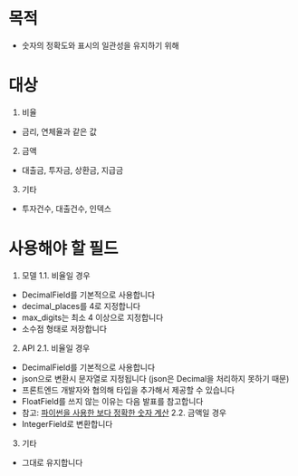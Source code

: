 # 목적
- 숫자의 정확도와 표시의 일관성을 유지하기 위해

# 대상
1. 비율
- 금리, 연체율과 같은 값
2. 금액
- 대출금, 투자금, 상환금, 지급금
3. 기타
- 투자건수, 대출건수, 인덱스

# 사용해야 할 필드
1. 모델
1.1. 비율일 경우
- DecimalField를 기본적으로 사용합니다
- decimal_places를 4로 지정합니다
- max_digits는 최소 4 이상으로 지정합니다
- 소수점 형태로 저장합니다

2. API
2.1. 비율일 경우
- DecimalField를 기본적으로 사용합니다
- json으로 변환시 문자열로 지정됩니다 (json은 Decimal을 처리하지 못하기 때문)
- 프론트엔드 개발자와 협의해 타입을 추가해서 제공할 수 있습니다
- FloatField를 쓰지 않는 이유는 다음 발표를 참고합니다
- 참고: [파이썬을 사용한 보다 정확한 숫자 계산](https://www.pycon.kr/2017/program/127)
2.2. 금액일 경우
- IntegerField로 변환합니다

3. 기타
- 그대로 유지합니다
